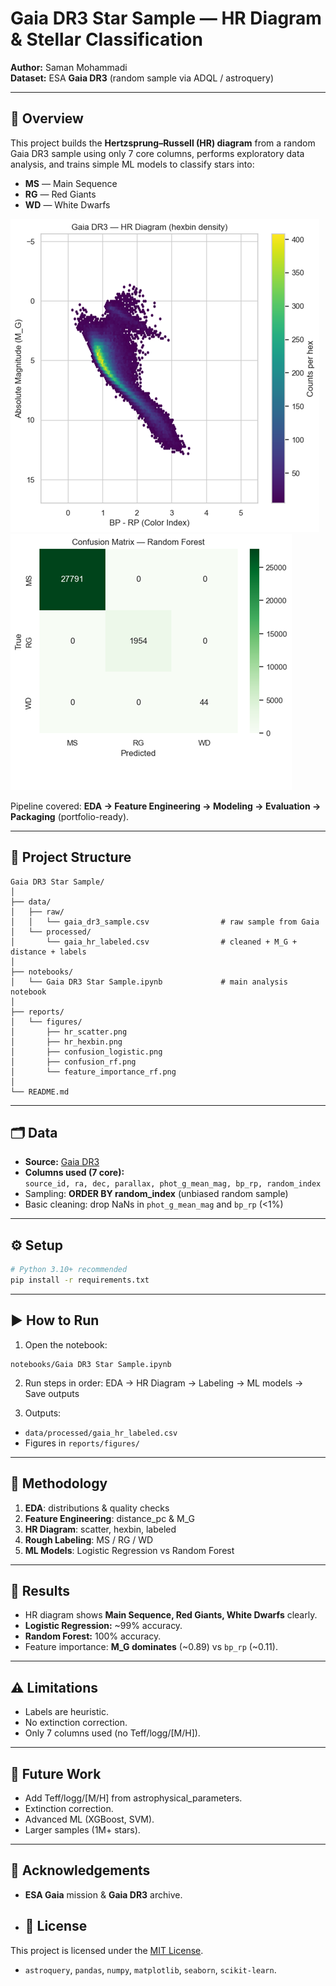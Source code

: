 # Gaia DR3 Star Sample — HR Diagram & Stellar Classification

**Author:** Saman Mohammadi  
**Dataset:** ESA **Gaia DR3** (random sample via ADQL / astroquery)  

---

## 📌 Overview

This project builds the **Hertzsprung–Russell (HR) diagram** from a random Gaia DR3 sample using only 7 core columns, performs exploratory data analysis, and trains simple ML models to classify stars into:

- **MS** — Main Sequence  
- **RG** — Red Giants  
- **WD** — White Dwarfs
  
![HR Diagram](reports/figures/hr_scatter.png)
![RF Confusion Matrix](reports/figures/confusion_rf.png)

Pipeline covered: **EDA → Feature Engineering → Modeling → Evaluation → Packaging** (portfolio-ready).

---

## 📂 Project Structure

```
Gaia DR3 Star Sample/
│
├── data/
│   ├── raw/
│   │   └── gaia_dr3_sample.csv                # raw sample from Gaia
│   └── processed/
│       └── gaia_hr_labeled.csv                # cleaned + M_G + distance + labels
│
├── notebooks/
│   └── Gaia DR3 Star Sample.ipynb             # main analysis notebook
│
├── reports/
│   └── figures/
│       ├── hr_scatter.png
│       ├── hr_hexbin.png
│       ├── confusion_logistic.png
│       ├── confusion_rf.png
│       └── feature_importance_rf.png
│
└── README.md
```

---

## 🗂 Data

- **Source:** [Gaia DR3](https://gea.esac.esa.int/archive/)  
- **Columns used (7 core):**  
  `source_id, ra, dec, parallax, phot_g_mean_mag, bp_rp, random_index`  
- Sampling: **ORDER BY random_index** (unbiased random sample)  
- Basic cleaning: drop NaNs in `phot_g_mean_mag` and `bp_rp` (<1%)

---

## ⚙️ Setup

```bash
# Python 3.10+ recommended
pip install -r requirements.txt
```

---

## ▶️ How to Run

1) Open the notebook:  
```
notebooks/Gaia DR3 Star Sample.ipynb
```

2) Run steps in order: EDA → HR Diagram → Labeling → ML models → Save outputs

3) Outputs:
- `data/processed/gaia_hr_labeled.csv`  
- Figures in `reports/figures/`

---

## 🔬 Methodology

1. **EDA**: distributions & quality checks  
2. **Feature Engineering**: distance_pc & M_G  
3. **HR Diagram**: scatter, hexbin, labeled  
4. **Rough Labeling**: MS / RG / WD  
5. **ML Models**: Logistic Regression vs Random Forest  

---

## 🏁 Results

- HR diagram shows **Main Sequence, Red Giants, White Dwarfs** clearly.  
- **Logistic Regression:** ~99% accuracy.  
- **Random Forest:** 100% accuracy.  
- Feature importance: **M_G dominates** (~0.89) vs `bp_rp` (~0.11).

---

## ⚠️ Limitations

- Labels are heuristic.  
- No extinction correction.  
- Only 7 columns used (no Teff/logg/[M/H]).

---

## 🚀 Future Work

- Add Teff/logg/[M/H] from astrophysical_parameters.  
- Extinction correction.  
- Advanced ML (XGBoost, SVM).  
- Larger samples (1M+ stars).

---

## 🙏 Acknowledgements

- **ESA Gaia** mission & **Gaia DR3** archive.
- ## 📜 License

This project is licensed under the [MIT License](LICENSE).

- `astroquery`, `pandas`, `numpy`, `matplotlib`, `seaborn`, `scikit-learn`.
